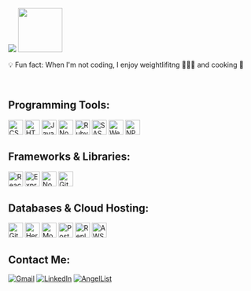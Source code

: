 <p align="left">
  <img src="https://readme-typing-svg.herokuapp.com/?lines=Hello,%20I'm%20Andrea!;Full-Stack%20Software%20Engineer&font=Roboto%20Code&center=false&width=440&height=50&color=8AE3A8&vCenter=true&size=25&pause=500">
  <img src="https://media1.giphy.com/media/IpM4kYGnxqmE02P9rr/giphy.gif?cid=790b7611aa6682f0157f2de4f44ab1d2b236543d37483212&rid=giphy.gif&ct=s" width="90">
</p>

💡 Fun fact: When I'm not coding, I enjoy weightlifitng 🏋🏻‍♀️ and cooking 🍜

<br>

## Programming Tools:

<p>
  <img alt="CSS" src="https://img.shields.io/badge/CSS-1572B6.svg?logo=css3&logoColor=white" height="30">
  <img alt="HTML" src="https://img.shields.io/badge/HTML-E34F26.svg?logo=html5&logoColor=white" height="30">
  <img alt="JavaScript" src="https://img.shields.io/badge/JavaScript-F7DF1E.svg?logo=javascript&logoColor=black" height="30">
  <img alt="Node.js" src="https://img.shields.io/badge/Node.js-43853D.svg?logo=node.js&logoColor=white" height="30">
  <img alt="Ruby" src="https://img.shields.io/badge/Ruby-CC342D.svg?logo=ruby&logoColor=white" height="30">
  <img alt="SASS" src="https://img.shields.io/badge/Sass-hotpink.svg?logo=SASS&logoColor=white" height="30">
  <img alt="Webpack" src="https://img.shields.io/badge/webpack-%238DD6F9.svg?style=for-the-badge&logo=webpack&logoColor=black" height="30">
  <img alt="NPM" src="https://img.shields.io/badge/NPM-%23000000.svg?style=for-the-badge&logo=npm&logoColor=white" height="30">
</p>

## Frameworks & Libraries:

<p>
  <img alt="React" src="https://img.shields.io/badge/React-20232a.svg?logo=react&logoColor=%2361DAFB" height="30">
  <img alt="Express.js" src="https://img.shields.io/badge/Express.js-404d59.svg?logo=express&logoColor=white" height="30">
  <img alt="Node.js" src="https://img.shields.io/badge/Node.js-43853D.svg?logo=node.js&logoColor=white" height="30">
  <img alt="GitHub Actions" src="https://img.shields.io/badge/GitHub%20Actions-2671E5.svg?logo=github%20actions&logoColor=white" height="30">
</p>

## Databases & Cloud Hosting:

<p>
  <img alt="GitHub Pages" src="https://img.shields.io/badge/GitHub%20Pages-327FC7.svg?logo=github&logoColor=white" height="30">
  <img alt="Heroku" src="https://img.shields.io/badge/Heroku-430098.svg?logo=heroku&logoColor=white" height="30">
  <img alt="MongoDB" src ="https://img.shields.io/badge/MongoDB-4ea94b.svg?logo=mongodb&logoColor=white" height="30">
  <img alt="PostgreSQL" src ="https://img.shields.io/badge/PostgreSQL-316192.svg?logo=postgresql&logoColor=white" height="30">
  <img alt="Repl.it" src="https://img.shields.io/badge/Repl.it-0D101E.svg?logo=Replit&logoColor=white" height="30">
  <img alt="AWS S3" src="https://img.shields.io/badge/AWS-%23FF9900.svg?style=for-the-badge&logo=amazon-aws&logoColor=black" height=30">
</p>                                                                                                            
                                                                                                                                    
<!--   <details>
    <summary>:zap: Github Stats </summary>
       <img align="left" alt="Andrea's GitHub Stats" src="https://github-readme-stats.vercel.app/api?username=pa-dg&show_icons=true&hide_border=true" />
  </details> -->

<!--   <details>
    <summary>:zap: Most Used Languages</summary>
      <img align="left" alt="Andrea's GitHub Top Languages" src="https://github-readme-stats.vercel.app/api/top-langs/?username=pa-dg" />
  </details> -->                                                                                                                                                                                                                                                                 
                                                                                                                                      
## Contact Me:
[![Gmail](https://img.shields.io/badge/Gmail-D14836?style=for-the-badge&logo=gmail&logoColor=white)](mailto:padgzmn@gmail.com)
[![LinkedIn](https://img.shields.io/badge/linkedin-%230077B5.svg?style=for-the-badge&logo=linkedin&logoColor=white)](https://www.linkedin.com/in/patricia-deguzman/)
[![AngelList](https://img.shields.io/badge/AngelList-%23D4D4D4.svg?style=for-the-badge&logo=AngelList&logoColor=black)](https://angel.co/u/patricia-andrea-de-guzman)                                                                                                                                    
